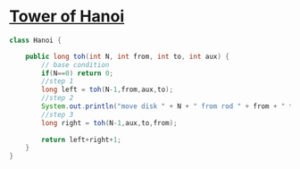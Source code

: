 # [Tower of Hanoi](https://practice.geeksforgeeks.org/problems/tower-of-hanoi-1587115621/1)
```java
class Hanoi {

    public long toh(int N, int from, int to, int aux) {
        // base condition 
        if(N==0) return 0;
        //step 1
        long left = toh(N-1,from,aux,to);
        //step 2
        System.out.println("move disk " + N + " from rod " + from + " to rod "+ to);
        //step 3
        long right = toh(N-1,aux,to,from);
        
        return left+right+1;
    }
}
```